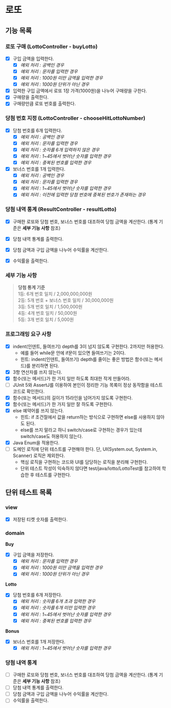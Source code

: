 # 로또

## 기능 목록

### 로또 구매 (LottoController - buyLotto)
- [x] 구입 금액을 입력한다.
  - [x] _예외 처리 : 공백인 경우_
  - [x] _예외 처리 : 문자를 입력한 경우_
  - [x] _예외 처리 : 1000원 미만 금액을 입력한 경우_
  - [x] _예외 처리 : 1000원 단위가 아닌 경우_
- [x] 입력한 구입 금액에서 로또 1장 가격(1000원)을 나누어 구매량을 구한다.
- [x] 구매량을 출력한다.
- [x] 구매량만큼 로또 번호를 출력한다.

### 당첨 번호 지정 (LottoController - chooseHitLottoNumber)
- [x] 당첨 번호를 6개 입력한다.
  - [x] _예외 처리 : 공백인 경우_
  - [x] _예외 처리 : 문자를 입력한 경우_
  - [x] _예외 처리 : 숫자를 6개 입력하지 않은 경우_
  - [x] _예외 처리 : 1~45에서 벗어난 숫자를 입력한 경우_
  - [x] _예외 처리 : 중복된 번호를 입력한 경우_
- [x] 보너스 번호를 1개 입력한다.
  - [x] _예외 처리 : 공백인 경우_
  - [x] _예외 처리 : 문자를 입력한 경우_
  - [x] _예외 처리 : 1~45에서 벗어난 숫자를 입력한 경우_
  - [x] _예외 처리 : 이전에 입력한 당첨 번호에 중복된 번호가 존재하는 경우_

### 당첨 내역 통계 (ResultController - resultLotto)
- [x] 구매한 로또와 당첨 번호, 보너스 번호를 대조하여 당첨 금액을 계산한다. (통계 기준은 **세부 기능 사항** 참조)
- [x] 당첨 내역 통계를 출력한다.
- [x] 당첨 금액과 구입 금액을 나누어 수익률을 계산한다.
- [x] 수익률을 출력한다.


### 세부 기능 사항
> **당첨 통계 기준**<br>
1등: 6개 번호 일치 / 2,000,000,000원<br>
2등: 5개 번호 + 보너스 번호 일치 / 30,000,000원<br>
3등: 5개 번호 일치 / 1,500,000원<br>
4등: 4개 번호 일치 / 50,000원<br>
5등: 3개 번호 일치 / 5,000원<br>


### 프로그래밍 요구 사항
- [x] indent(인덴트, 들여쓰기) depth를 3이 넘지 않도록 구현한다. 2까지만 허용한다.
  - 예를 들어 while문 안에 if문이 있으면 들여쓰기는 2이다.
  - 힌트: indent(인덴트, 들여쓰기) depth를 줄이는 좋은 방법은 함수(또는 메서드)를 분리하면 된다.
- [x] 3항 연산자를 쓰지 않는다.
- [x] 함수(또는 메서드)가 한 가지 일만 하도록 최대한 작게 만들어라.
- [ ] JUnit 5와 AssertJ를 이용하여 본인이 정리한 기능 목록이 정상 동작함을 테스트 코드로 확인한다.
- [x] 함수(또는 메서드)의 길이가 15라인을 넘어가지 않도록 구현한다.
- [x] 함수(또는 메서드)가 한 가지 일만 잘 하도록 구현한다.
- [x] else 예약어를 쓰지 않는다.
  - 힌트: if 조건절에서 값을 return하는 방식으로 구현하면 else를 사용하지 않아도 된다.
  - else를 쓰지 말라고 하니 switch/case로 구현하는 경우가 있는데 switch/case도 허용하지 않는다.
- [x] Java Enum을 적용한다.
- [ ] 도메인 로직에 단위 테스트를 구현해야 한다. 단, UI(System.out, System.in, Scanner) 로직은 제외한다.
  - 핵심 로직을 구현하는 코드와 UI를 담당하는 로직을 분리해 구현한다.
  - 단위 테스트 작성이 익숙하지 않다면 test/java/lotto/LottoTest를 참고하여 학습한 후 테스트를 구현한다.


## 단위 테스트 목록

### view
- [x] 저장된 티켓 숫자를 출력한다.

### domain
**Buy**
- [x] 구입 금액을 저장한다.
  - [x] _예외 처리 : 문자를 입력한 경우_
  - [x] _예외 처리 : 1000원 미만 금액을 입력한 경우_
  - [x] _예외 처리 : 1000원 단위가 아닌 경우_

**Lotto**
- [x] 당첨 번호를 6개 저장한다.
  - [x] _예외 처리 : 숫자를 6개 초과 입력한 경우_
  - [x] _예외 처리 : 숫자를 6개 미만 입력한 경우_
  - [x] _예외 처리 : 1~45에서 벗어난 숫자를 입력한 경우_
  - [x] _예외 처리 : 중복된 번호를 입력한 경우_

**Bonus**
- [x] 보너스 번호를 1개 저장한다.
  - [x] _예외 처리 : 1~45에서 벗어난 숫자를 입력한 경우_

### 당첨 내역 통계
- [ ] 구매한 로또와 당첨 번호, 보너스 번호를 대조하여 당첨 금액을 계산한다. (통계 기준은 **세부 기능 사항** 참조)
- [ ] 당첨 내역 통계를 출력한다.
- [ ] 당첨 금액과 구입 금액을 나누어 수익률을 계산한다.
- [ ] 수익률을 출력한다.
